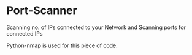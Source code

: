 # Port-Scanner
Scanning no. of IPs connected to your Network and Scanning ports for connected IPs

Python-nmap is used for this piece of code.

